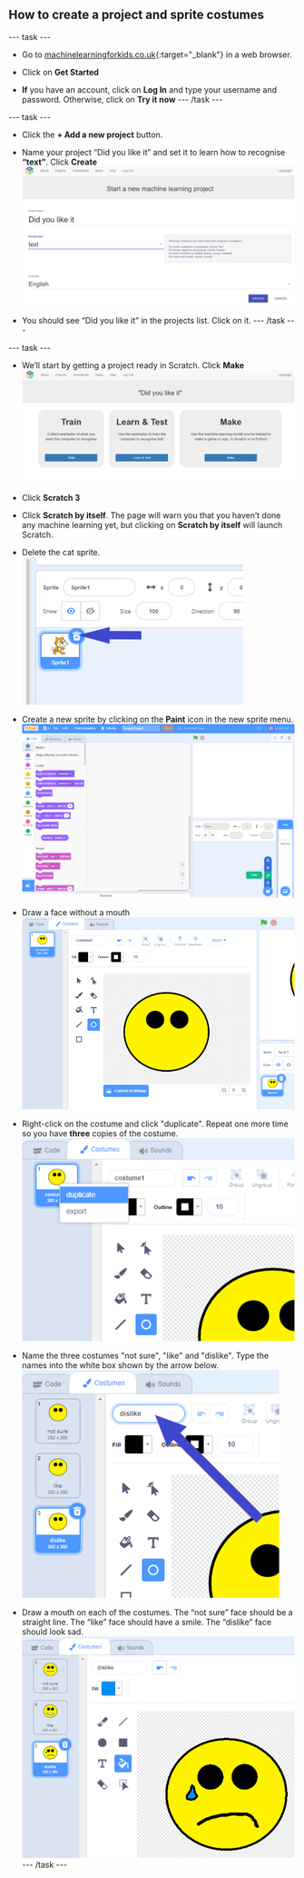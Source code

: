 ## How to create a project and sprite costumes

--- task ---
+ Go to [machinelearningforkids.co.uk](https://machinelearningforkids.co.uk/){:target="_blank"} in a web browser. 

+ Click on **Get Started**

+ **If** you have an account, click on **Log In** and type your username and password. Otherwise, click on **Try it now**
--- /task ---

--- task ---
+ Click the **+ Add a new project** button.

+ Name your project “Did you like it” and set it to learn how to recognise **“text”**.  Click **Create**
![Creating a project](images/create-project.png)

+ You should see “Did you like it” in the projects list. Click on it.
--- /task ---

--- task ---
+ We’ll start by getting a project ready in Scratch. Click **Make**
![Project main menu](images/project-make.png)

+ Click **Scratch 3**

+ Click **Scratch by itself**. The page will warn you that you haven’t done any machine learning yet, but clicking on **Scratch by itself** will launch Scratch.

+ Delete the cat sprite.
![Deleting default sprite](images/delete-cat-annotated.png)

+ Create a new sprite by clicking on the **Paint** icon in the new sprite menu.
![Paint a new sprite](images/click-paint.png)

+ Draw a face without a mouth
![Draw a face without a mouth](images/draw-face.png)

+ Right-click on the costume and click "duplicate". Repeat one more time so you have **three** copies of the costume.
![Duplicate a costume](images/duplicate-costume.png)

+ Name the three costumes "not sure", "like" and "dislike". Type the names into the white box shown by the arrow below.
![Rename costumes](images/costume-name-annotated.png)

+ Draw a mouth on each of the costumes. The “not sure” face should be a straight line. The “like” face should have a smile. The “dislike” face should look sad.
![Draw mouths on the costumes](images/draw-mouths.png)
--- /task ---